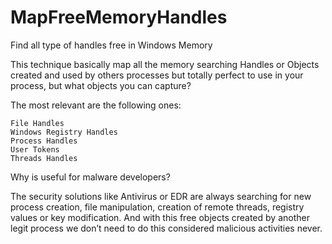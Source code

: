 # MapFreeMemoryHandles
Find all type of handles free in Windows Memory

This technique basically map all the memory searching Handles or Objects created and used by others processes but totally perfect to use in your process, but what objects you can capture?

The most relevant are the following ones:

    File Handles
    Windows Registry Handles
    Process Handles
    User Tokens
    Threads Handles

Why is useful for malware developers?

The security solutions like Antivirus or EDR are always searching for new process creation, file manipulation, creation of remote threads, registry values or key modification. And with this free objects created by another legit process we don’t need to do this considered malicious activities never.
